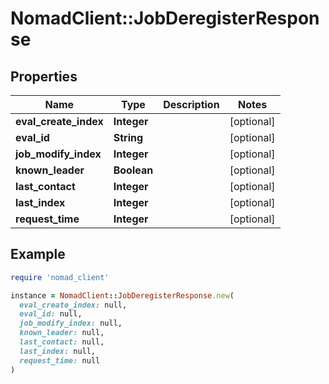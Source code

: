 # NomadClient::JobDeregisterResponse

## Properties

| Name | Type | Description | Notes |
| ---- | ---- | ----------- | ----- |
| **eval_create_index** | **Integer** |  | [optional] |
| **eval_id** | **String** |  | [optional] |
| **job_modify_index** | **Integer** |  | [optional] |
| **known_leader** | **Boolean** |  | [optional] |
| **last_contact** | **Integer** |  | [optional] |
| **last_index** | **Integer** |  | [optional] |
| **request_time** | **Integer** |  | [optional] |

## Example

```ruby
require 'nomad_client'

instance = NomadClient::JobDeregisterResponse.new(
  eval_create_index: null,
  eval_id: null,
  job_modify_index: null,
  known_leader: null,
  last_contact: null,
  last_index: null,
  request_time: null
)
```

